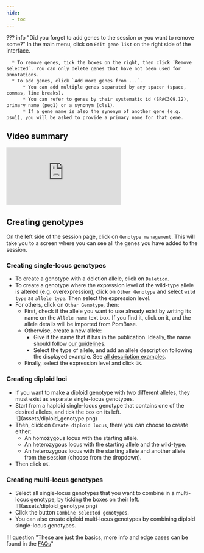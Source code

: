 ```yaml
---
hide:
  - toc
---
```


??? info "Did you forget to add genes to the session or you want to remove some?"
    In the main menu, click on `Edit gene list` on the right side of the interface.

      * To remove genes, tick the boxes on the right, then click `Remove selected`. You can only delete genes that have not been used for annotations.
      * To add genes, click `Add more genes from ...`.
          * You can add multiple genes separated by any spacer (space, commas, line breaks).
          * You can refer to genes by their systematic id (SPAC3G9.12), primary name (peg1) or a synonym (cls1).
          * If a gene name is also the synonym of another gene (e.g. psu1), you will be asked to provide a primary name for that gene.

## Video summary

<div class="video-sizer">
    <div class="video-wrapper">
    <iframe src="https://www.youtube.com/embed/KY7ev8IEG00" frameborder="0" allowfullscreen></iframe>
    </div>
</div>

## Creating genotypes

On the left side of the session page, click on `Genotype management`. This will take you to a screen where you can see all the genes you have added to the session.

### Creating single-locus genotypes

* To create a genotype with a deletion allele, click on `Deletion`.
* To create a genotype where the expression level of the wild-type allele is altered (e.g. overexpression), click on `Other Genotype` and select `wild type` as `allele type`. Then select the expression level.
* For others, click on `Other Genotype`, then:
    * First, check if the allele you want to use already exist by writing its name on the `Allele name` text box. If you find it, click on it, and the allele details will be imported from PomBase.
    * Otherwise, create a new allele:
        * Give it the name that it has in the publication. Ideally, the name should follow [our guidelines](./describing_alleles.md#allele-naming-rules).
        * Select the type of allele, and add an allele description following the displayed example. See [all description examples](./describing_alleles.md#allele-description-rules).
    * Finally, select the expression level and click `OK`.

### Creating diploid loci

* If you want to make a diploid genotype with two different alleles, they must exist as separate single-locus genotypes.
* Start from a haploid single-locus genotype that contains one of the desired alleles, and tick the box on its left.
    <div markdown style="max-width: 400px">
      ![](assets/diploid_genotype.png)
    </div>
* Then, click on `Create diploid locus`, there you can choose to create either:
    * An homozygous locus with the starting allele.
    * An heterozygous locus with the starting allele and the wild-type.
    * An heterozygous locus with the starting allele and another allele from the session (choose from the dropdown).
* Then click `OK`.

### Creating multi-locus genotypes

* Select all single-locus genotypes that you want to combine in a multi-locus genotype, by ticking the boxes on their left.
    <div markdown style="max-width: 400px">
      ![](assets/diploid_genotype.png)
    </div>
* Click the button `Combine selected genotypes`.
* You can also create diploid multi-locus genotypes by combining diploid single-locus genotypes.

!!! question "These are just the basics, more info and edge cases can be found in the [FAQs](faqs.md#genotype-management)"
